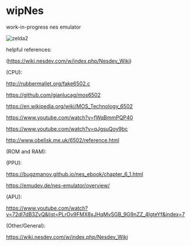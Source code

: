 # wipNes
work-in-progress nes emulator



![zelda2](https://user-images.githubusercontent.com/59201614/106418772-13c06e80-647d-11eb-93ef-ee724c84c47e.png)

helpful references:

(https://wiki.nesdev.com/w/index.php/Nesdev_Wiki)

(CPU):

http://rubbermallet.org/fake6502.c

https://github.com/gianlucag/mos6502

https://en.wikipedia.org/wiki/MOS_Technology_6502

https://www.youtube.com/watch?v=fWqBmmPQP40

https://www.youtube.com/watch?v=qJgsuQoy9bc

http://www.obelisk.me.uk/6502/reference.html

(ROM and RAM):


(PPU):

https://bugzmanov.github.io/nes_ebook/chapter_6_1.html

https://emudev.de/nes-emulator/overview/

(APU):

https://www.youtube.com/watch?v=72dI7dB3ZvQ&list=PLrOv9FMX8xJHqMvSGB_9G9nZZ_4IgteYf&index=7

(Other/General):

https://wiki.nesdev.com/w/index.php/Nesdev_Wiki




